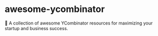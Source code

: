 # awesome-ycombinator
🚀 A collection of awesome YCombinator resources for maximizing your startup and business success.
